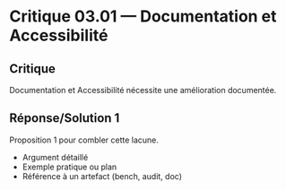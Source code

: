 # Critique 03.01 — Documentation et Accessibilité

## Critique
Documentation et Accessibilité nécessite une amélioration documentée.

## Réponse/Solution 1
Proposition 1 pour combler cette lacune.

- Argument détaillé
- Exemple pratique ou plan
- Référence à un artefact (bench, audit, doc)
